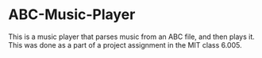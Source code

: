 ABC-Music-Player
================
This is a music player that parses music from an ABC file, and then plays it. This was done as a part of a project assignment in the MIT class 6.005.
